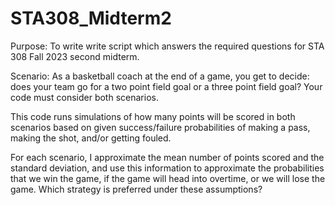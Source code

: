 # STA308_Midterm2

Purpose: To write write script which 
   answers the required questions
   for STA 308 Fall 2023 second midterm. 
  
Scenario: As a basketball coach at the end of a game, you get to decide:  
   does your team go for a two point field goal or a three 
   point field goal? Your code must consider both scenarios.
   
This code runs simulations of how many points will be scored 
  in both scenarios based on given success/failure 
  probabilities of making a pass, making the shot, and/or getting fouled. 
  
  For each scenario, I approximate the mean number 
  of points scored and the standard deviation, and use this information
  to approximate the probabilities that we win the game, if the game 
  will head into overtime, or we will lose the game.
  Which strategy is preferred under these assumptions?
  
